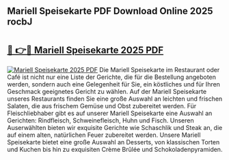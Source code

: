 ## Mariell Speisekarte PDF Download Online 2025 rocbJ

# <h2><a href="http://gcddlii.nevu.top/?p=Mariell+Speisekarte">🔗 👉🔴 Mariell Speisekarte 2025 PDF</a></h2>

[![Mariell Speisekarte 2025 PDF](https://i.imgur.com/dBaPXMq.png)](http://gcddlii.nevu.top/?p=Mariell+Speisekarte)
Die Mariell Speisekarte im Restaurant oder Café ist nicht nur eine Liste der Gerichte, die für die Bestellung angeboten werden, sondern auch eine Gelegenheit für Sie, ein köstliches und für Ihren Geschmack geeignetes Gericht zu wählen. Auf der Mariell Speisekarte unseres Restaurants finden Sie eine große Auswahl an leichten und frischen Salaten, die aus frischem Gemüse und Obst zubereitet werden. Für Fleischliebhaber gibt es auf unserer Mariell Speisekarte eine Auswahl an Gerichten: Rindfleisch, Schweinefleisch, Huhn und Fisch. Unseren Auserwählten bieten wir exquisite Gerichte wie Schaschlik und Steak an, die auf einem alten, natürlichen Feuer zubereitet werden. Unsere Mariell Speisekarte bietet eine große Auswahl an Desserts, von klassischen Torten und Kuchen bis hin zu exquisiten Crème Brûlée und Schokoladenpyramiden.
